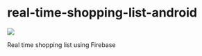 # real-time-shopping-list-android 
![](https://travis-ci.org/Mungrel/real-time-shopping-list-android.svg?branch=master)

Real time shopping list using Firebase
